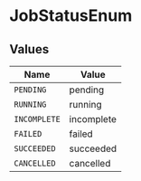 # JobStatusEnum


## Values

| Name         | Value        |
| ------------ | ------------ |
| `PENDING`    | pending      |
| `RUNNING`    | running      |
| `INCOMPLETE` | incomplete   |
| `FAILED`     | failed       |
| `SUCCEEDED`  | succeeded    |
| `CANCELLED`  | cancelled    |